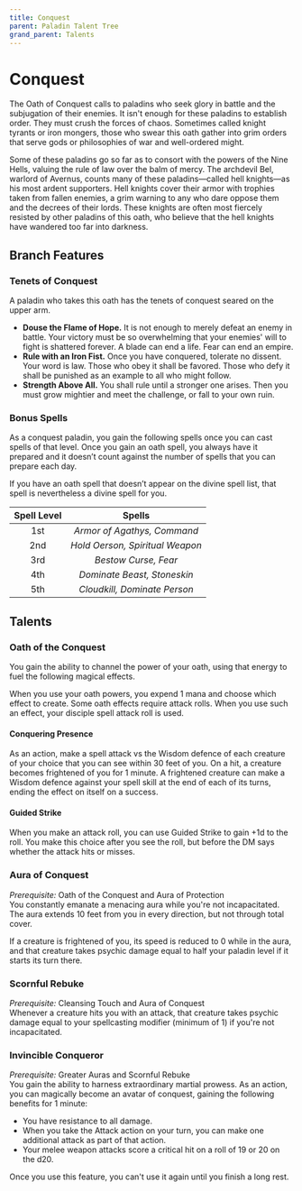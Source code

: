 ```yaml
---
title: Conquest
parent: Paladin Talent Tree
grand_parent: Talents
---
```


# Conquest
The Oath of Conquest calls to paladins who seek glory in battle and the subjugation of their enemies. It isn't enough for these paladins to establish order. They must crush the forces of chaos. Sometimes called knight tyrants or iron mongers, those who swear this oath gather into grim orders that serve gods or philosophies of war and well-ordered might.

Some of these paladins go so far as to consort with the powers of the Nine Hells, valuing the rule of law over the balm of mercy. The archdevil Bel, warlord of Avernus, counts many of these paladins—called hell knights—as his most ardent supporters. Hell knights cover their armor with trophies taken from fallen enemies, a grim warning to any who dare oppose them and the decrees of their lords. These knights are often most fiercely resisted by other paladins of this oath, who believe that the hell knights have wandered too far into darkness.

## Branch Features

### Tenets of Conquest
A paladin who takes this oath has the tenets of conquest seared on the upper arm.

* **Douse the Flame of Hope.** It is not enough to merely defeat an enemy in battle. Your victory must be so overwhelming that your enemies' will to fight is shattered forever. A blade can end a life. Fear can end an empire.
* **Rule with an Iron Fist.** Once you have conquered, tolerate no dissent. Your word is law. Those who obey it shall be favored. Those who defy it shall be punished as an example to all who might follow.
* **Strength Above All.** You shall rule until a stronger one arises. Then you must grow mightier and meet the challenge, or fall to your own ruin.

### Bonus Spells
As a conquest paladin, you gain the following spells once you can cast spells of that level. Once you gain an oath spell, you always have it prepared and it doesn’t count against the number of spells that you can prepare each day.

If you have an oath spell that doesn’t appear on the divine spell list, that spell is nevertheless a divine spell for you.

| Spell Level | Spells |
|:-----------:|:------:|
| 1st | *Armor of Agathys, Command* |
| 2nd | *Hold Oerson, Spiritual Weapon* |
| 3rd | *Bestow Curse, Fear* |
| 4th | *Dominate Beast, Stoneskin* |
| 5th | *Cloudkill, Dominate Person* |

## Talents

### Oath of the Conquest
You gain the ability to channel the power of your oath, using that energy to fuel the following magical effects.

When you use your oath powers, you expend 1 mana and choose which effect to create. Some oath effects require attack rolls. When you use such an effect, your disciple spell attack roll is used.

#### Conquering Presence
As an action, make a spell attack vs the Wisdom defence of each creature of your choice that you can see within 30 feet of you. On a hit, a creature becomes frightened of you for 1 minute. A frightened creature can make a Wisdom defence against your spell skill at the end of each of its turns, ending the effect on itself on a success.

#### Guided Strike
When you make an attack roll, you can use Guided Strike to gain +1d to the roll. You make this choice after you see the roll, but before the DM says whether the attack hits or misses.

### Aura of Conquest
*Prerequisite:* Oath of the Conquest and Aura of Protection<br>
You constantly emanate a menacing aura while you're not incapacitated. The aura extends 10 feet from you in every direction, but not through total cover.

If a creature is frightened of you, its speed is reduced to 0 while in the aura, and that creature takes psychic damage equal to half your paladin level if it starts its turn there.

### Scornful Rebuke
*Prerequisite:* Cleansing Touch and Aura of Conquest<br>
Whenever a creature hits you with an attack, that creature takes psychic damage equal to your spellcasting modifier (minimum of 1) if you're not incapacitated.

### Invincible Conqueror
*Prerequisite:* Greater Auras and Scornful Rebuke<br>
You gain the ability to harness extraordinary martial prowess. As an action, you can magically become an avatar of conquest, gaining the following benefits for 1 minute:

* You have resistance to all damage.
* When you take the Attack action on your turn, you can make one additional attack as part of that action.
* Your melee weapon attacks score a critical hit on a roll of 19 or 20 on the d20.

Once you use this feature, you can't use it again until you finish a long rest.
